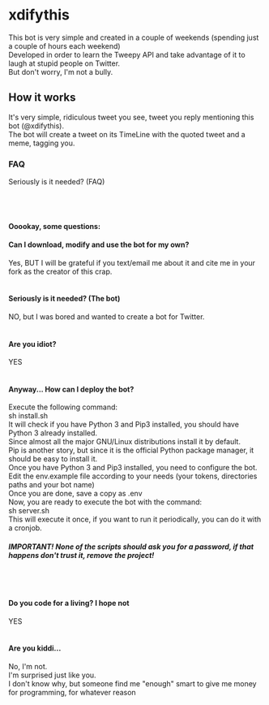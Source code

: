 # xdifythis
This bot is very simple and created in a couple of weekends (spending just a couple of hours each weekend)
<br/>
Developed in order to learn the Tweepy API and take advantage of it to laugh at stupid people on Twitter.
<br/>
But don't worry, I'm not a bully.

## How it works
It's very simple, ridiculous tweet you see, tweet you reply mentioning this bot (@xdifythis).
<br/>
The bot will create a tweet on its TimeLine with the quoted tweet and a meme, tagging you.

### FAQ
Seriously is it needed? (FAQ)
<br/><br/><br/><br/>
#### Ooookay, some questions:

#### Can I download, modify and use the bot for my own?
Yes, BUT I will be grateful if you text/email me about it and cite me in your fork as the creator of this crap.
<br/><br/>
#### Seriously is it needed? (The bot)
NO, but I was bored and wanted to create a bot for Twitter.
<br/><br/>
#### Are you idiot?
YES
<br/><br/>
#### Anyway... How can I deploy the bot?

Execute the following command:
<br/>
sh install.sh
<br/>
It will check if you have Python 3 and Pip3 installed, you should have Python 3 already installed.
<br/>
Since almost all the major GNU/Linux distributions install it by default.
<br/>
Pip is another story, but since it is the official Python package manager, it should be easy to install it.
<br/>
Once you have Python 3 and Pip3 installed, you need to configure the bot.
<br/>
Edit the env.example file according to your needs (your tokens, directories paths and your bot name)
<br/>
Once you are done, save a copy as .env
<br/>
Now, you are ready to execute the bot with the command:
<br/>
sh server.sh
<br/>
This will execute it once, if you want to run it periodically, you can do it with a cronjob.
##### IMPORTANT! None of the scripts should ask you for a password, if that happens don't trust it, remove the project!
<br/><br/>
#### Do you code for a living? I hope not
YES
<br/><br/>
#### Are you kiddi...
No, I'm not.
<br/>
I'm surprised just like you.
<br/>
I don't know why, but someone find me "enough" smart to give me money for programming,
for whatever reason
